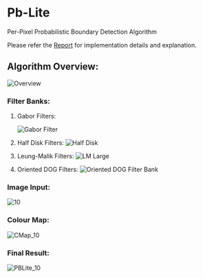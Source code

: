# Pb-Lite
Per-Pixel Probabilistic Boundary Detection Algorithm

Please refer the [Report](Report.pdf) for implementation details and explanation.

## Algorithm Overview:

![Overview](https://github.com/miheer-diwan/Pb-Lite/assets/79761017/d5150b4c-a428-4653-8820-680243a94185)

### Filter Banks:
1. Gabor Filters:
   
   ![Gabor Filter](https://github.com/miheer-diwan/Pb-Lite/assets/79761017/2cd63f0b-13c5-4c00-affb-983860b20a57)

   
3. Half Disk Filters:
   ![Half Disk](https://github.com/miheer-diwan/Pb-Lite/assets/79761017/d7f08f35-bded-4091-a886-14e9ddcf123b)

5. Leung-Malik Filters:
   ![LM Large](https://github.com/miheer-diwan/Pb-Lite/assets/79761017/97aea9a6-339f-4840-b0b6-41d17b113f25)


   
7. Oriented DOG Filters:
   ![Oriented DOG Filter Bank](https://github.com/miheer-diwan/Pb-Lite/assets/79761017/454d9790-7ed7-48dc-b2a2-a16d886fd4e6)


### Image Input:

![10](https://github.com/miheer-diwan/Pb-Lite/assets/79761017/a770967f-cf60-4f40-9e7f-50ea5eb5dd51)

### Colour Map:

![CMap_10](https://github.com/miheer-diwan/Pb-Lite/assets/79761017/4b3fb6f8-a08f-49cf-bfce-238974e12b45)

### Final Result:


![PBLite_10](https://github.com/miheer-diwan/Pb-Lite/assets/79761017/5b24d425-c2c4-4845-a460-3cafd8dc289a)





